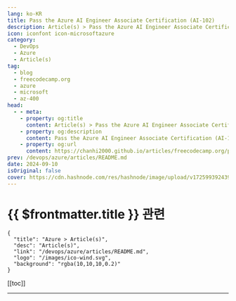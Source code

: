 ```yaml
---
lang: ko-KR
title: Pass the Azure AI Engineer Associate Certification (AI-102)
description: Article(s) > Pass the Azure AI Engineer Associate Certification (AI-102)
icon: iconfont icon-microsoftazure
category: 
  - DevOps
  - Azure
  - Article(s)
tag: 
  - blog
  - freecodecamp.org
  - azure
  - microsoft
  - az-400
head:
  - - meta:
    - property: og:title
      content: Article(s) > Pass the Azure AI Engineer Associate Certification (AI-102)
    - property: og:description
      content: Pass the Azure AI Engineer Associate Certification (AI-102)
    - property: og:url
      content: https://chanhi2000.github.io/articles/freecodecamp.org/pass-the-azure-ai-engineer-associate-certification-ai-102.html
prev: /devops/azure/articles/README.md
date: 2024-09-10
isOriginal: false
cover: https://cdn.hashnode.com/res/hashnode/image/upload/v1725993924398/c2501267-b4ce-42cb-a73a-215d03a50aa0.png
---
```


# {{ $frontmatter.title }} 관련

```component VPCard
{
  "title": "Azure > Article(s)",
  "desc": "Article(s)",
  "link": "/devops/azure/articles/README.md",
  "logo": "/images/ico-wind.svg",
  "background": "rgba(10,10,10,0.2)"
}
```

[[toc]]

---

<SiteInfo
  name="Pass the Azure AI Engineer Associate Certification (AI-102)"
  desc="Are you ready to take your AI skills to the next level and earn the Azure AI Engineer Associate Certification (AI-102)? We just posted a comprehensive course on the freeCodeCamp.org YouTube channel that is designed to help you prepare for and pass th..."
  url="https://freecodecamp.org/news/pass-the-azure-ai-engineer-associate-certification-ai-102/"
  logo="https://cdn.freecodecamp.org/universal/favicons/favicon.ico"
  preview="https://cdn.hashnode.com/res/hashnode/image/upload/v1725993924398/c2501267-b4ce-42cb-a73a-215d03a50aa0.png"/>

<!-- TODO: 작성 -->

<!-- 
Are you ready to take your AI skills to the next level and earn the Azure AI Engineer Associate Certification (AI-102)? We just posted a comprehensive course on the freeCodeCamp.org YouTube channel that is designed to help you prepare for and pass this certification exam.

This course offers an in-depth exploration of Azure AI services, Azure AI Search, and Azure OpenAI, equipping you with the knowledge and skills needed to excel as a Microsoft Azure AI engineer. Andrew Brown of ExamPro developed this course.

### -course-overview">Course Overview

The course is structured to guide you through the essential components of the Azure AI Engineer Associate Certification. It begins with an introduction and an exam guide breakdown, setting the stage for a deep dive into the technical and practical aspects of Azure AI.

Here are the key sections of the course:

1. **Setup**: Learn how to set up your development environment and get acquainted with OpenAI Studio and AI Studio.
<li>**Gen AI Primer**: Understand the differences between AI and Generative AI, foundational models, large language models, and the intricacies of transformer architecture, tokenization, embeddings, and attention mechanisms.
<li>**ML and AI Concepts**: Explore supervised and unsupervised learning, neural networks, deep learning, and the tools like Jupyter Notebooks that facilitate AI development.
<li>**Responsible AI**: Learn about the principles of responsible AI, including fairness, reliability, privacy, inclusiveness, transparency, and accountability. Learn about the Responsible AI Standard V2 and how to apply these guidelines in real-world scenarios.
<li>**Azure AI Services**: Gain hands-on experience with Azure AI Services, including setup, diagnostic logging, and the differences between Azure AI Services and Azure AI Studio. Explore Azure OpenAI Service models, deployment types, and prompt engineering.
<li>**Azure AI Search**: Discover the capabilities of Azure AI Search, including RAG, document cracking, HNSW, and semantic ranking.
<li>**Text Analytics and Computer Vision**: Learn about natural language processing, sentiment analysis, PII extraction, and the capabilities of Azure AI Vision Studio.
<li>**Custom Vision and Document Intelligence**: Understand custom vision project types, features, and object detection, as well as Azure AI Document Intelligence and form recognition.
<li>**Speech API and AI Video Indexer**: Explore the Speech API and AI Video Indexer to enhance your AI solutions with audio and video processing capabilities.
<li>**Content Safety and Language Understanding**: Implement content moderation solutions and explore language understanding with LUIS and QnA Maker.
<li>**Face Service and Cleanup**: Learn about the Face Service and how to effectively clean up your AI projects.

### -certification-overview">Certification Overview

As a Microsoft Azure AI engineer, you will be responsible for building, managing, and deploying AI solutions that leverage Azure AI. This role involves participating in all phases of AI solutions development, from requirements definition and design to deployment, integration, and maintenance. You will work closely with solution architects, data scientists, data engineers, and other specialists to build secure, end-to-end AI solutions.

The skills measured in the certification include planning and managing an Azure AI solution, implementing content moderation, computer vision, natural language processing, knowledge mining, document intelligence, and generative AI solutions.

### -get-started">Get Started

To start your journey towards becoming an Azure AI Engineer Associate, watch the <a href="https://youtu.be/scJ4mobwjBQ">full course on the freeCodeCamp.org YouTube channel</a> (14-hour watch).

<div class="embed-wrapper">
        <iframe width="560" height="315" src="https://www.youtube.com/embed/scJ4mobwjBQ" style="aspect-ratio: 16 / 9; width: 100%; height: auto;" title="YouTube video player" allow="accelerometer; autoplay; clipboard-write; encrypted-media; gyroscope; picture-in-picture; web-share" referrerpolicy="strict-origin-when-cross-origin" allowfullscreen="" loading="lazy"></iframe></div>
-->
